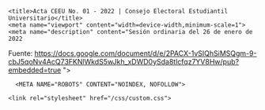 <!DOCTYPE html>
<html lang="es">
  <head>
    <meta charset="utf-8">
    <meta http-equiv="X-UA-Compatible" content="IE=edge,chrome=1">
    
    <title>Acta CEEU No. 01 - 2022 | Consejo Electoral Estudiantil Universitario</title>
    <meta name="viewport" content="width=device-width,minimum-scale=1">
    <meta name="description" content="Sesión ordinaria del 26 de enero de 2022
 Fuente: https://docs.google.com/document/d/e/2PACX-1vSIQhSiMSQgm-9-cbJ5qoNv4AcQ73FKNlWkdS5wJkh_xDWD0ySda8tlcfqz7YV8Hw/pub?embedded=true ">
    <meta name="generator" content="Hugo 0.90.0" />
    
    
      <META NAME="ROBOTS" CONTENT="NOINDEX, NOFOLLOW">
    

    
<link rel="stylesheet" href="/ananke/css/main.min.css" >



  
    <link rel="stylesheet" href="/css/custom.css">
